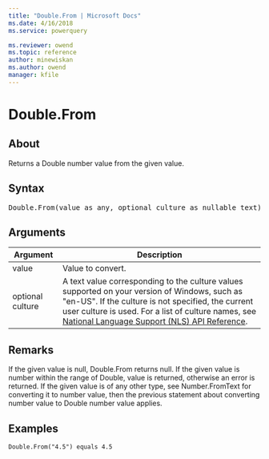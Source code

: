 ```yaml
---
title: "Double.From | Microsoft Docs"
ms.date: 4/16/2018
ms.service: powerquery

ms.reviewer: owend
ms.topic: reference
author: minewiskan
ms.author: owend
manager: kfile
---
```

# Double.From

  
## About  
Returns a Double number value from the given value.  
  
## Syntax

<pre>
Double.From(value as any, optional culture as nullable text)  as nullable number  
</pre>
  
## Arguments  
  
|Argument|Description|  
|------------|---------------|  
|value|Value to convert.|  
|optional culture|A text value corresponding to the culture values supported on your version of Windows, such as "en-US". If the culture is not specified, the current user culture is used. For a list of culture names, see [National Language Support (NLS) API Reference](https://msdn.microsoft.com/en-us/goglobal/bb896001.aspx).|  
  
## Remarks  
If the given value is null, Double.From returns null. If the given value is number within the range of Double, value is returned, otherwise an error is returned. If the given value is of any other type, see Number.FromText for converting it to number value, then the previous statement about converting number value to Double number value applies.  
  
## Examples  
  
```powerquery-m
Double.From("4.5") equals 4.5  
```  
